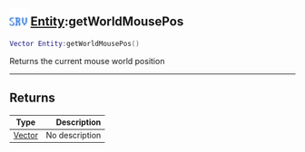 ## <img src="../../.gitbook/assets/server.png" width="32" height="32" /> [Entity](../entity/README.md):getWorldMousePos

```lua
Vector Entity:getWorldMousePos()
```

Returns the current mouse world position

-----------------
## Returns

| Type   | Description |
| ------ | ----------: |
| [Vector](../vector/README.md) | No description |
